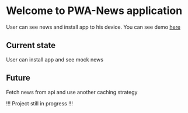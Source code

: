 # Welcome to PWA-News application
User can see news and install app to his device. You can see demo [here](https://mitchffirstgit.github.io/PWA-News/#/) 
## Current state 
User can install app and see mock news
## Future
Fetch news from api and use another caching strategy

!!! Project still in progress !!!

